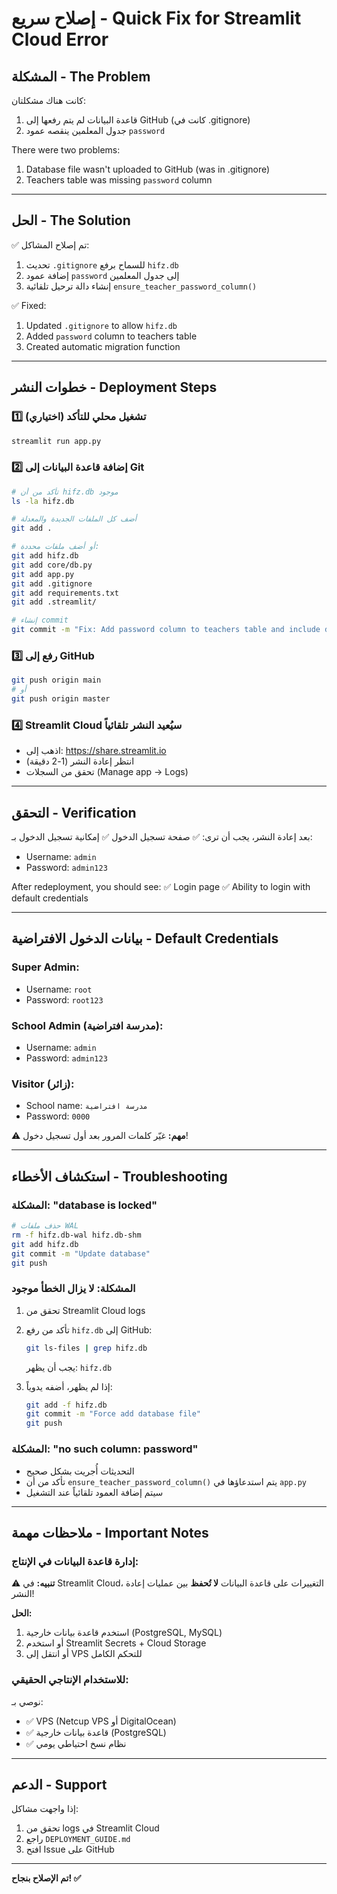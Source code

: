 # إصلاح سريع - Quick Fix for Streamlit Cloud Error

## المشكلة - The Problem

كانت هناك مشكلتان:
1. قاعدة البيانات لم يتم رفعها إلى GitHub (كانت في .gitignore)
2. جدول المعلمين ينقصه عمود `password`

There were two problems:
1. Database file wasn't uploaded to GitHub (was in .gitignore)
2. Teachers table was missing `password` column

---

## الحل - The Solution

✅ تم إصلاح المشاكل:
1. تحديث `.gitignore` للسماح برفع `hifz.db`
2. إضافة عمود `password` إلى جدول المعلمين
3. إنشاء دالة ترحيل تلقائية `ensure_teacher_password_column()`

✅ Fixed:
1. Updated `.gitignore` to allow `hifz.db`
2. Added `password` column to teachers table
3. Created automatic migration function

---

## خطوات النشر - Deployment Steps

### 1️⃣ تشغيل محلي للتأكد (اختياري)
```bash
streamlit run app.py
```

### 2️⃣ إضافة قاعدة البيانات إلى Git
```bash
# تأكد من أن hifz.db موجود
ls -la hifz.db

# أضف كل الملفات الجديدة والمعدلة
git add .

# أو أضف ملفات محددة:
git add hifz.db
git add core/db.py
git add app.py
git add .gitignore
git add requirements.txt
git add .streamlit/

# إنشاء commit
git commit -m "Fix: Add password column to teachers table and include database in deployment"
```

### 3️⃣ رفع إلى GitHub
```bash
git push origin main
# أو
git push origin master
```

### 4️⃣ Streamlit Cloud سيُعيد النشر تلقائياً
- اذهب إلى: https://share.streamlit.io
- انتظر إعادة النشر (1-2 دقيقة)
- تحقق من السجلات (Manage app → Logs)

---

## التحقق - Verification

بعد إعادة النشر، يجب أن ترى:
✅ صفحة تسجيل الدخول
✅ إمكانية تسجيل الدخول بـ:
   - Username: `admin`
   - Password: `admin123`

After redeployment, you should see:
✅ Login page
✅ Ability to login with default credentials

---

## بيانات الدخول الافتراضية - Default Credentials

### Super Admin:
- Username: `root`
- Password: `root123`

### School Admin (مدرسة افتراضية):
- Username: `admin`
- Password: `admin123`

### Visitor (زائر):
- School name: `مدرسة افتراضية`
- Password: `0000`

⚠️ **مهم:** غيّر كلمات المرور بعد أول تسجيل دخول!

---

## استكشاف الأخطاء - Troubleshooting

### المشكلة: "database is locked"
```bash
# حذف ملفات WAL
rm -f hifz.db-wal hifz.db-shm
git add hifz.db
git commit -m "Update database"
git push
```

### المشكلة: لا يزال الخطأ موجود
1. تحقق من Streamlit Cloud logs
2. تأكد من رفع `hifz.db` إلى GitHub:
   ```bash
   git ls-files | grep hifz.db
   ```
   يجب أن يظهر: `hifz.db`

3. إذا لم يظهر، أضفه يدوياً:
   ```bash
   git add -f hifz.db
   git commit -m "Force add database file"
   git push
   ```

### المشكلة: "no such column: password"
- التحديثات أُجريت بشكل صحيح
- تأكد من أن `ensure_teacher_password_column()` يتم استدعاؤها في `app.py`
- سيتم إضافة العمود تلقائياً عند التشغيل

---

## ملاحظات مهمة - Important Notes

### إدارة قاعدة البيانات في الإنتاج:

⚠️ **تنبيه:** في Streamlit Cloud، التغييرات على قاعدة البيانات **لا تُحفظ** بين عمليات إعادة النشر!

**الحل:**
1. استخدم قاعدة بيانات خارجية (PostgreSQL, MySQL)
2. أو استخدم Streamlit Secrets + Cloud Storage
3. أو انتقل إلى VPS للتحكم الكامل

### للاستخدام الإنتاجي الحقيقي:

نوصي بـ:
- ✅ VPS (Netcup VPS أو DigitalOcean)
- ✅ قاعدة بيانات خارجية (PostgreSQL)
- ✅ نظام نسخ احتياطي يومي

---

## الدعم - Support

إذا واجهت مشاكل:
1. تحقق من logs في Streamlit Cloud
2. راجع `DEPLOYMENT_GUIDE.md`
3. افتح Issue على GitHub

---

**تم الإصلاح بنجاح! ✅**
